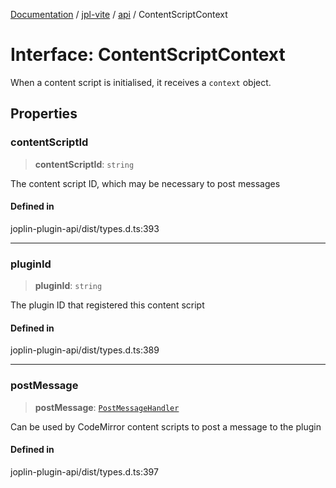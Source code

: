 [Documentation](../../../packages.md) / [jpl-vite](../../index.md) / [api](../index.md) / ContentScriptContext

# Interface: ContentScriptContext

When a content script is initialised, it receives a `context` object.

## Properties

### contentScriptId

> **contentScriptId**: `string`

The content script ID, which may be necessary to post messages

#### Defined in

joplin-plugin-api/dist/types.d.ts:393

---

### pluginId

> **pluginId**: `string`

The plugin ID that registered this content script

#### Defined in

joplin-plugin-api/dist/types.d.ts:389

---

### postMessage

> **postMessage**: [`PostMessageHandler`](../type-aliases/PostMessageHandler.md)

Can be used by CodeMirror content scripts to post a message to the plugin

#### Defined in

joplin-plugin-api/dist/types.d.ts:397
